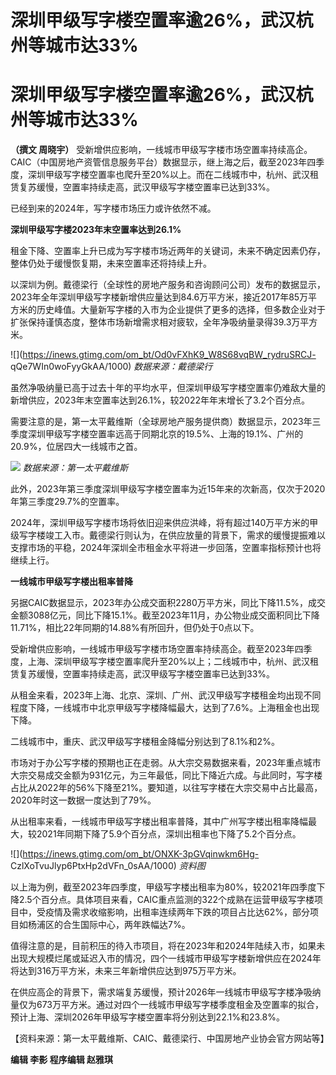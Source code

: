# 深圳甲级写字楼空置率逾26%，武汉杭州等城市达33%

# 深圳甲级写字楼空置率逾26%，武汉杭州等城市达33%

**（撰文 周晓宇）**
受新增供应影响，一线城市甲级写字楼市场空置率持续高企。CAIC（中国房地产资管信息服务平台）数据显示，继上海之后，截至2023年四季度，深圳甲级写字楼空置率也爬升至20%以上。而在二线城市中，杭州、武汉租赁复苏缓慢，空置率持续走高，武汉甲级写字楼空置率已达到33%。

已经到来的2024年，写字楼市场压力或许依然不减。

**深圳甲级写字楼2023年末空置率达到26.1%**

租金下降、空置率上升已成为写字楼市场近两年的关键词，未来不确定因素仍存，整体仍处于缓慢恢复期，未来空置率还将持续上升。

以深圳为例。戴德梁行（全球性的房地产服务和咨询顾问公司）发布的数据显示，2023年全年深圳甲级写字楼新增供应量达到84.6万平方米，接近2017年85万平方米的历史峰值。大量新写字楼的入市为企业提供了更多的选择，但多数企业对于扩张保持谨慎态度，整体市场新增需求相对疲软，全年净吸纳量录得39.3万平方米。

![](https://inews.gtimg.com/om_bt/Od0vFXhK9_W8S68vqBW_rydruSRCJ-
qQe7WIn0woFyyGkAA/1000) _数据来源：戴德梁行_

虽然净吸纳量已高于过去十年的平均水平，但深圳甲级写字楼空置率仍难敌大量的新增供应，2023年末空置率达到26.1%，较2022年年末增长了3.2个百分点。

需要注意的是，第一太平戴维斯（全球房地产服务提供商）数据显示，2023年三季度深圳甲级写字楼空置率远高于同期北京的19.5%、上海的19.1%、广州的20.9%，位居四大一线城市之首。

![](https://inews.gtimg.com/om_bt/OJMqUIRW_WagwkyzPH06ozGdhcZG4viUm_suwroM0kLWIAA/1000)
_数据来源：第一太平戴维斯_

此外，2023年第三季度深圳甲级写字楼空置率为近15年来的次新高，仅次于2020年第三季度29.7%的空置率。

2024年，深圳甲级写字楼市场将依旧迎来供应洪峰，将有超过140万平方米的甲级写字楼竣工入市。戴德梁行则认为，在供应放量的背景下，需求的缓慢提振难以支撑市场的平稳，2024年深圳全市租金水平将进一步回落，空置率指标预计也将继续上行。

**一线城市甲级写字楼出租率普降**

另据CAIC数据显示，2023年办公成交面积2280万平方米，同比下降11.5%，成交金额3088亿元，同比下降15.1%。截至2023年11月，办公物业成交面积同比下降11.71%，相比22年同期的14.88%有所回升，但仍处于0点以下。

受新增供应影响，一线城市甲级写字楼市场空置率持续高企。截至2023年四季度，上海、深圳甲级写字楼空置率爬升至20%以上；二线城市中，杭州、武汉租赁复苏缓慢，空置率持续走高，武汉甲级写字楼空置率已达到33%。

从租金来看，2023年上海、北京、深圳、广州、武汉甲级写字楼租金均出现不同程度下降，一线城市中北京甲级写字楼降幅最大，达到了7.6%。上海租金也出现下降。

二线城市中，重庆、武汉甲级写字楼租金降幅分别达到了8.1%和2%。

市场对于办公写字楼的预期也正在走弱。从大宗交易数据来看，2023年重点城市大宗交易成交金额为931亿元，为三年最低，同比下降近六成。与此同时，写字楼占比从2022年的56%下降至21%。要知道，以往写字楼在大宗交易中占比最高，2020年时这一数据一度达到了79%。

从出租率来看，一线城市甲级写字楼出租率普降，其中广州写字楼出租率降幅最大，较2021年同期下降了5.9个百分点，深圳出租率也下降了5.2个百分点。

![](https://inews.gtimg.com/om_bt/ONXK-3pGVqinwkm6Hg-
CzlXoTvuJlyp6PtxHp2dVFn_0sAA/1000) _资料图_

以上海为例，截至2023年四季度，甲级写字楼出租率为80%，较2021年四季度下降2.5个百分点。具体项目来看，CAIC重点监测的322个成熟在运营甲级写字楼项目中，受疫情及需求收缩影响，出租率连续两年下跌的项目占比达62%，部分项目如杨浦区的合生国际中心，两年跌幅达7%。

值得注意的是，目前积压的待入市项目，将在2023年和2024年陆续入市，如果未出现大规模烂尾或延迟入市的情况，四个一线城市甲级写字楼新增供应在2024年将达到316万平方米，未来三年新增供应达到975万平方米。

在供应高企的背景下，需求端复苏缓慢，预计2026年一线城市甲级写字楼净吸纳量仅为673万平方米。通过对四个一线城市甲级写字楼季度租金及空置率的拟合，预计上海、深圳2026年甲级写字楼空置率将分别达到22.1%和23.8%。

【资料来源：第一太平戴维斯、CAIC、戴德梁行、中国房地产业协会官方网站等】

**编辑 李影 程序编辑 赵雅琪**

